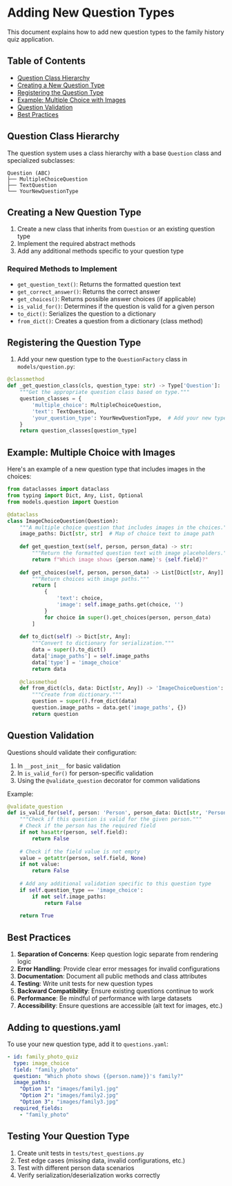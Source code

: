 # Adding New Question Types

This document explains how to add new question types to the family history quiz application.

## Table of Contents
- [Question Class Hierarchy](#question-class-hierarchy)
- [Creating a New Question Type](#creating-a-new-question-type)
- [Registering the Question Type](#registering-the-question-type)
- [Example: Multiple Choice with Images](#example-multiple-choice-with-images)
- [Question Validation](#question-validation)
- [Best Practices](#best-practices)

## Question Class Hierarchy

The question system uses a class hierarchy with a base `Question` class and specialized subclasses:

```
Question (ABC)
├── MultipleChoiceQuestion
├── TextQuestion
└── YourNewQuestionType
```

## Creating a New Question Type

1. Create a new class that inherits from `Question` or an existing question type
2. Implement the required abstract methods
3. Add any additional methods specific to your question type

### Required Methods to Implement

- `get_question_text()`: Returns the formatted question text
- `get_correct_answer()`: Returns the correct answer
- `get_choices()`: Returns possible answer choices (if applicable)
- `is_valid_for()`: Determines if the question is valid for a given person
- `to_dict()`: Serializes the question to a dictionary
- `from_dict()`: Creates a question from a dictionary (class method)

## Registering the Question Type

1. Add your new question type to the `QuestionFactory` class in `models/question.py`:

```python
@classmethod
def _get_question_class(cls, question_type: str) -> Type['Question']:
    """Get the appropriate question class based on type."""
    question_classes = {
        'multiple_choice': MultipleChoiceQuestion,
        'text': TextQuestion,
        'your_question_type': YourNewQuestionType,  # Add your new type here
    }
    return question_classes[question_type]
```

## Example: Multiple Choice with Images

Here's an example of a new question type that includes images in the choices:

```python
from dataclasses import dataclass
from typing import Dict, Any, List, Optional
from models.question import Question

@dataclass
class ImageChoiceQuestion(Question):
    """A multiple choice question that includes images in the choices."""
    image_paths: Dict[str, str]  # Map of choice text to image path
    
    def get_question_text(self, person, person_data) -> str:
        """Return the formatted question text with image placeholders."""
        return f"Which image shows {person.name}'s {self.field}?"
    
    def get_choices(self, person, person_data) -> List[Dict[str, Any]]:
        """Return choices with image paths."""
        return [
            {
                'text': choice,
                'image': self.image_paths.get(choice, '')
            }
            for choice in super().get_choices(person, person_data)
        ]
    
    def to_dict(self) -> Dict[str, Any]:
        """Convert to dictionary for serialization."""
        data = super().to_dict()
        data['image_paths'] = self.image_paths
        data['type'] = 'image_choice'
        return data
    
    @classmethod
    def from_dict(cls, data: Dict[str, Any]) -> 'ImageChoiceQuestion':
        """Create from dictionary."""
        question = super().from_dict(data)
        question.image_paths = data.get('image_paths', {})
        return question
```

## Question Validation

Questions should validate their configuration:

1. In `__post_init__` for basic validation
2. In `is_valid_for()` for person-specific validation
3. Using the `@validate_question` decorator for common validations

Example:

```python
@validate_question
def is_valid_for(self, person: 'Person', person_data: Dict[str, 'Person']) -> bool:
    """Check if this question is valid for the given person."""
    # Check if the person has the required field
    if not hasattr(person, self.field):
        return False
        
    # Check if the field value is not empty
    value = getattr(person, self.field, None)
    if not value:
        return False
        
    # Add any additional validation specific to this question type
    if self.question_type == 'image_choice':
        if not self.image_paths:
            return False
            
    return True
```

## Best Practices

1. **Separation of Concerns**: Keep question logic separate from rendering logic
2. **Error Handling**: Provide clear error messages for invalid configurations
3. **Documentation**: Document all public methods and class attributes
4. **Testing**: Write unit tests for new question types
5. **Backward Compatibility**: Ensure existing questions continue to work
6. **Performance**: Be mindful of performance with large datasets
7. **Accessibility**: Ensure questions are accessible (alt text for images, etc.)

## Adding to questions.yaml

To use your new question type, add it to `questions.yaml`:

```yaml
- id: family_photo_quiz
  type: image_choice
  field: "family_photo"
  question: "Which photo shows {{person.name}}'s family?"
  image_paths:
    "Option 1": "images/family1.jpg"
    "Option 2": "images/family2.jpg"
    "Option 3": "images/family3.jpg"
  required_fields:
    - "family_photo"
```

## Testing Your Question Type

1. Create unit tests in `tests/test_questions.py`
2. Test edge cases (missing data, invalid configurations, etc.)
3. Test with different person data scenarios
4. Verify serialization/deserialization works correctly
